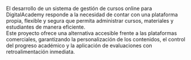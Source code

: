 El desarrollo de un sistema de gestión de cursos online para DigitalAcademy responde a la necesidad de contar con una plataforma propia, flexible y segura que permita administrar cursos, materiales y estudiantes de manera eficiente.  
Este proyecto ofrece una alternativa accesible frente a las plataformas comerciales, garantizando la personalización de los contenidos, el control del progreso académico y la aplicación de evaluaciones con retroalimentación inmediata.
